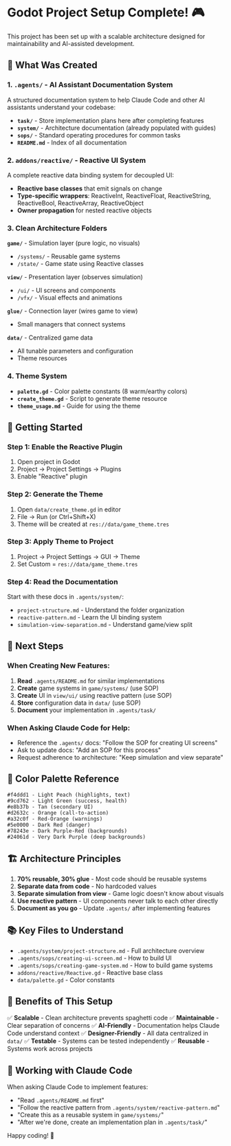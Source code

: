 # Godot Project Setup Complete! 🎮

This project has been set up with a scalable architecture designed for maintainability and AI-assisted development.

## 📁 What Was Created

### 1. `.agents/` - AI Assistant Documentation System
A structured documentation system to help Claude Code and other AI assistants understand your codebase:
- **`task/`** - Store implementation plans here after completing features
- **`system/`** - Architecture documentation (already populated with guides)
- **`sops/`** - Standard operating procedures for common tasks
- **`README.md`** - Index of all documentation

### 2. `addons/reactive/` - Reactive UI System
A complete reactive data binding system for decoupled UI:
- **Reactive base classes** that emit signals on change
- **Type-specific wrappers**: ReactiveInt, ReactiveFloat, ReactiveString, ReactiveBool, ReactiveArray, ReactiveObject
- **Owner propagation** for nested reactive objects

### 3. Clean Architecture Folders

**`game/`** - Simulation layer (pure logic, no visuals)
- `/systems/` - Reusable game systems
- `/state/` - Game state using Reactive classes

**`view/`** - Presentation layer (observes simulation)
- `/ui/` - UI screens and components
- `/vfx/` - Visual effects and animations

**`glue/`** - Connection layer (wires game to view)
- Small managers that connect systems

**`data/`** - Centralized game data
- All tunable parameters and configuration
- Theme resources

### 4. Theme System
- **`palette.gd`** - Color palette constants (8 warm/earthy colors)
- **`create_theme.gd`** - Script to generate theme resource
- **`theme_usage.md`** - Guide for using the theme

## 🚀 Getting Started

### Step 1: Enable the Reactive Plugin
1. Open project in Godot
2. Project → Project Settings → Plugins
3. Enable "Reactive" plugin

### Step 2: Generate the Theme
1. Open `data/create_theme.gd` in editor
2. File → Run (or Ctrl+Shift+X)
3. Theme will be created at `res://data/game_theme.tres`

### Step 3: Apply Theme to Project
1. Project → Project Settings → GUI → Theme
2. Set Custom = `res://data/game_theme.tres`

### Step 4: Read the Documentation
Start with these docs in `.agents/system/`:
- `project-structure.md` - Understand the folder organization
- `reactive-pattern.md` - Learn the UI binding system
- `simulation-view-separation.md` - Understand game/view split

## 📖 Next Steps

### When Creating New Features:
1. **Read** `.agents/README.md` for similar implementations
2. **Create** game systems in `game/systems/` (use SOP)
3. **Create** UI in `view/ui/` using reactive pattern (use SOP)
4. **Store** configuration data in `data/` (use SOP)
5. **Document** your implementation in `.agents/task/`

### When Asking Claude Code for Help:
- Reference the `.agents/` docs: "Follow the SOP for creating UI screens"
- Ask to update docs: "Add an SOP for this process"
- Request adherence to architecture: "Keep simulation and view separate"

## 🎨 Color Palette Reference

```
#f4ddd1 - Light Peach (highlights, text)
#9cd762 - Light Green (success, health)
#e8b37b - Tan (secondary UI)
#d2632c - Orange (call-to-action)
#a32c0f - Red-Orange (warnings)
#5e0000 - Dark Red (danger)
#78243e - Dark Purple-Red (backgrounds)
#24061d - Very Dark Purple (deep backgrounds)
```

## 🏗️ Architecture Principles

1. **70% reusable, 30% glue** - Most code should be reusable systems
2. **Separate data from code** - No hardcoded values
3. **Separate simulation from view** - Game logic doesn't know about visuals
4. **Use reactive pattern** - UI components never talk to each other directly
5. **Document as you go** - Update `.agents/` after implementing features

## 📚 Key Files to Understand

- `.agents/system/project-structure.md` - Full architecture overview
- `.agents/sops/creating-ui-screen.md` - How to build UI
- `.agents/sops/creating-game-system.md` - How to build game systems
- `addons/reactive/Reactive.gd` - Reactive base class
- `data/palette.gd` - Color constants

## 🎯 Benefits of This Setup

✅ **Scalable** - Clean architecture prevents spaghetti code
✅ **Maintainable** - Clear separation of concerns
✅ **AI-Friendly** - Documentation helps Claude Code understand context
✅ **Designer-Friendly** - All data centralized in `data/`
✅ **Testable** - Systems can be tested independently
✅ **Reusable** - Systems work across projects

## 🤝 Working with Claude Code

When asking Claude Code to implement features:
- "Read `.agents/README.md` first"
- "Follow the reactive pattern from `.agents/system/reactive-pattern.md`"
- "Create this as a reusable system in `game/systems/`"
- "After we're done, create an implementation plan in `.agents/task/`"

Happy coding! 🚀
